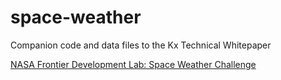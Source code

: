 # space-weather

Companion code and data files to the 
Kx Technical Whitepaper

[NASA Frontier Development Lab: Space Weather Challenge](http://code.kx.com/q/wp/space-weather/)
